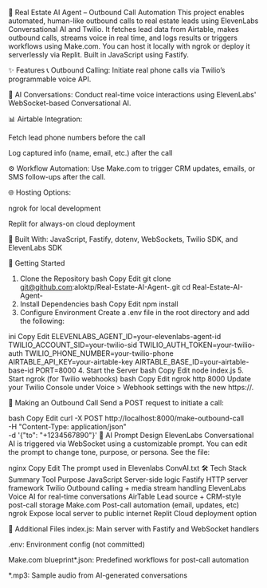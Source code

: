 🏡 Real Estate AI Agent – Outbound Call Automation
This project enables automated, human-like outbound calls to real estate leads using ElevenLabs Conversational AI and Twilio.
It fetches lead data from Airtable, makes outbound calls, streams voice in real time, and logs results or triggers workflows using Make.com.
You can host it locally with ngrok or deploy it serverlessly via Replit. Built in JavaScript using Fastify.

✨ Features
📞 Outbound Calling: Initiate real phone calls via Twilio’s programmable voice API.

🧠 AI Conversations: Conduct real-time voice interactions using ElevenLabs' WebSocket-based Conversational AI.

📊 Airtable Integration:

Fetch lead phone numbers before the call

Log captured info (name, email, etc.) after the call

⚙️ Workflow Automation: Use Make.com to trigger CRM updates, emails, or SMS follow-ups after the call.

🌐 Hosting Options:

ngrok for local development

Replit for always-on cloud deployment

🧪 Built With: JavaScript, Fastify, dotenv, WebSockets, Twilio SDK, and ElevenLabs SDK

🚀 Getting Started
1. Clone the Repository
bash
Copy
Edit
git clone git@github.com:aloktp/Real-Estate-AI-Agent-.git
cd Real-Estate-AI-Agent-
2. Install Dependencies
bash
Copy
Edit
npm install
3. Configure Environment
Create a .env file in the root directory and add the following:

ini
Copy
Edit
ELEVENLABS_AGENT_ID=your-elevenlabs-agent-id
TWILIO_ACCOUNT_SID=your-twilio-sid
TWILIO_AUTH_TOKEN=your-twilio-auth
TWILIO_PHONE_NUMBER=your-twilio-phone
AIRTABLE_API_KEY=your-airtable-key
AIRTABLE_BASE_ID=your-airtable-base-id
PORT=8000
4. Start the Server
bash
Copy
Edit
node index.js
5. Start ngrok (for Twilio webhooks)
bash
Copy
Edit
ngrok http 8000
Update your Twilio Console under Voice > Webhook settings with the new https://<your-ngrok-url>.

🔁 Making an Outbound Call
Send a POST request to initiate a call:

bash
Copy
Edit
curl -X POST http://localhost:8000/make-outbound-call \
-H "Content-Type: application/json" \
-d '{"to": "+1234567890"}'
🧠 AI Prompt Design
ElevenLabs Conversational AI is triggered via WebSocket using a customizable prompt.
You can edit the prompt to change tone, purpose, or persona.
See the file:

nginx
Copy
Edit
The prompt used in Elevenlabs ConvAI.txt
🛠️ Tech Stack Summary
Tool	Purpose
JavaScript	Server-side logic
Fastify	HTTP server framework
Twilio	Outbound calling + media stream handling
ElevenLabs	Voice AI for real-time conversations
AirTable	Lead source + CRM-style post-call storage
Make.com	Post-call automation (email, updates, etc)
ngrok	Expose local server to public internet
Replit	Cloud deployment option

📁 Additional Files
index.js: Main server with Fastify and WebSocket handlers

.env: Environment config (not committed)

Make.com blueprint*.json: Predefined workflows for post-call automation

*.mp3: Sample audio from AI-generated conversations

